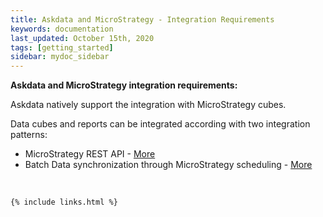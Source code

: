 ```yaml
---
title: Askdata and MicroStrategy - Integration Requirements
keywords: documentation
last_updated: October 15th, 2020
tags: [getting_started]
sidebar: mydoc_sidebar
---
```


**Askdata and MicroStrategy integration requirements:**

Askdata natively support the integration with MicroStrategy cubes.

Data cubes and reports can be integrated according with two integration patterns:


* MicroStrategy REST API - [More](/docs/microstrategy-rest-api-integration)
* Batch Data synchronization through MicroStrategy scheduling - [More](/docs/microstrategy-batch-integration)

‍



    {% include links.html %}

    